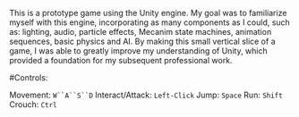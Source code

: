 This is a prototype game using the Unity engine.  My goal was to familiarize myself with this engine, incorporating as many components as I could, such as: lighting, audio, particle effects, Mecanim state machines, animation sequences, basic physics and AI.  By making this small vertical slice of a game, I was able to greatly improve my understanding of Unity, which provided a foundation for my subsequent professional work.

#Controls:

Movement: `W``A``S``D`
Interact/Attack: `Left-Click`
Jump: `Space`
Run: `Shift`
Crouch: `Ctrl`
